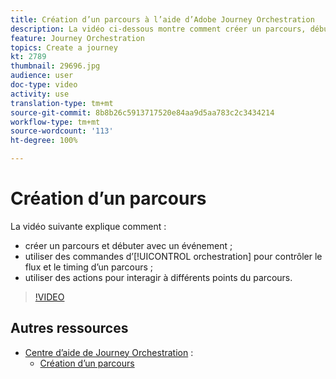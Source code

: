 ```yaml
---
title: Création d’un parcours à l’aide d’Adobe Journey Orchestration
description: La vidéo ci-dessous montre comment créer un parcours, débuter avec un événement, utiliser des commandes d’orchestration pour contrôler le flux et le timing d’un parcours et utiliser des actions pour interagir à différents points du parcours.
feature: Journey Orchestration
topics: Create a journey
kt: 2789
thumbnail: 29696.jpg
audience: user
doc-type: video
activity: use
translation-type: tm+mt
source-git-commit: 8b8b26c5913717520e84aa9d5aa783c2c3434214
workflow-type: tm+mt
source-wordcount: '113'
ht-degree: 100%

---
```



# Création d’un parcours

La vidéo suivante explique comment :

* créer un parcours et débuter avec un événement ;
* utiliser des commandes d’[!UICONTROL orchestration] pour contrôler le flux et le timing d’un parcours ;
* utiliser des actions pour interagir à différents points du parcours.

>[!VIDEO](https://video.tv.adobe.com/v/29696?quality=12)

## Autres ressources

* [Centre d’aide de Journey Orchestration](https://docs.adobe.com/content/help/fr-FR/journeys/using/journey-orchestration-home.html) :
   * [Création d’un parcours](https://docs.adobe.com/content/help/fr-FR/journeys/using/building-journeys/about-journey-building/journey.html)
